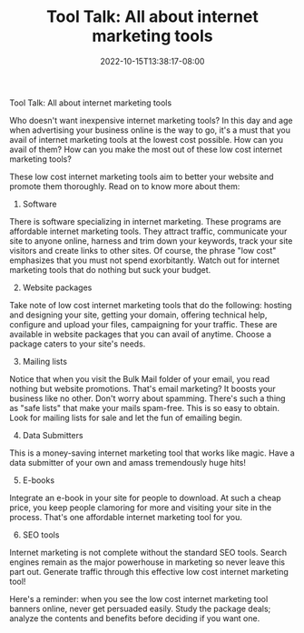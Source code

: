 ﻿---
title: "Tool Talk: All about internet marketing tools"
date: 2022-10-15T13:38:17-08:00
description: "Articles-Marketing Tips for Web Success"
featured_image: "/images/Articles-Marketing.jpg"
tags: ["Articles Marketing"]
---

Tool Talk: All about internet marketing tools


Who doesn't want inexpensive internet marketing tools? In this day and age when advertising your business online is the way to go, it's a must that you avail of internet marketing tools at the lowest cost possible. How can you avail of them? How can you make the most out of these low cost internet marketing tools?

These low cost internet marketing tools aim to better your website and promote them thoroughly. Read on to know more about them:

1. Software

There is software specializing in internet marketing. These programs are affordable internet marketing tools.  They attract traffic, communicate your site to anyone online, harness and trim down your keywords, track your site visitors and create links to other sites. Of course, the phrase "low cost" emphasizes that you must not spend exorbitantly. Watch out for internet marketing tools that do nothing but suck your budget. 

2. Website packages

Take note of low cost internet marketing tools that do the following: hosting and designing your site, getting your domain, offering technical help, configure and upload your files, campaigning for your traffic. These are available in website packages that you can avail of anytime. Choose a package caters to your site's needs.

3. Mailing lists

Notice that when you visit the Bulk Mail folder of your email, you read nothing but website promotions. That's email marketing? It boosts your business like no other. Don't worry about spamming. There's such a thing as "safe lists" that make your mails spam-free. This is so easy to obtain. Look for mailing lists for sale and let the fun of emailing begin. 

4. Data Submitters

This is a money-saving internet marketing tool that works like magic. Have a data submitter of your own and amass tremendously huge hits!

5. E-books

Integrate an e-book in your site for people to download. At such a cheap price, you keep people clamoring for more and visiting your site in the process. That's one affordable internet marketing tool for you.

6. SEO tools

Internet marketing is not complete without the standard SEO tools. Search engines remain as the major powerhouse in marketing so never leave this part out. Generate traffic through this effective low cost internet marketing tool!

Here's a reminder: when you see the low cost internet marketing tool banners online, never get persuaded easily. Study the package deals; analyze the contents and benefits before deciding if you want one.

